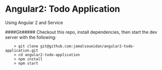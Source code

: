 # Angular2: Todo Application

Using Angular 2 and Service

####Git#####
Checkout this repo, install dependencies, then start the dev server with the following:

```
	> git clone git@github.com:jamalsoueidan/angular2-todo-application.git
	> cd angular2-todo-application
	> npm install
	> npm start
```
